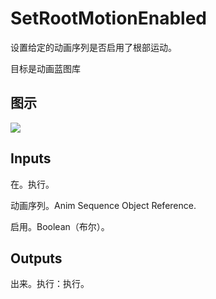# SetRootMotionEnabled

设置给定的动画序列是否启用了根部运动。

目标是动画蓝图库

## 图示

![]($-20221218-17525106.png)

## Inputs

在。执行。

动画序列。Anim Sequence Object Reference.

启用。Boolean（布尔）。 

## Outputs

出来。执行：执行。
